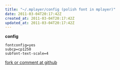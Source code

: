 ```yaml
---
title: "~/.mplayer/config (polish font in mplayer)"
date: 2011-03-04T20:17:42Z
created_at: 2011-03-04T20:17:42Z
updated_at: 2011-03-04T20:17:42Z
---
```


<strong>config</strong>

    fontconfig=yes
    subcp=cp1250
    subfont-text-scale=4


[fork or comment at github](https://gist.github.com/855634)
